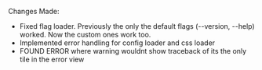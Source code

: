 Changes Made:
- Fixed flag loader. Previously the only the default flags (--version, --help) worked. Now the custom ones work too.
- Implemented error handling for config loader and css loader
- FOUND ERROR where warning wouldnt show traceback of its the only tile in the error view
